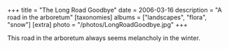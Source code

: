 +++
title = "The Long Road Goodbye"
date = 2006-03-16
description = "A road in the arboretum"
[taxonomies]
albums = ["landscapes", "flora", "snow"]
[extra]
photo = "/photos/LongRoadGoodbye.jpg"
+++

This road in the arboretum always seems melancholy in the winter.
